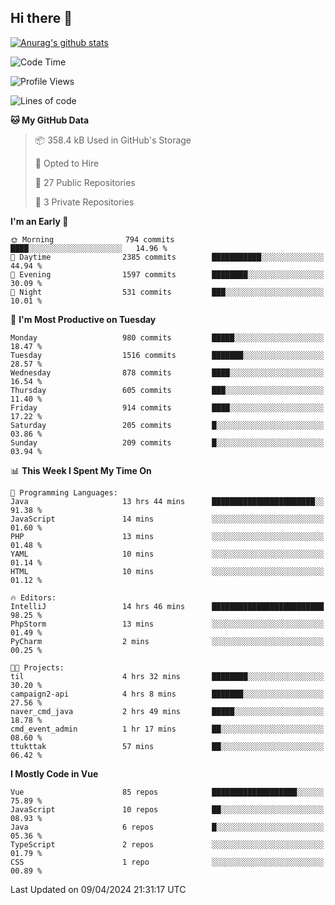 ## Hi there 👋

[![Anurag's github stats](https://github-readme-stats.vercel.app/api?username=Songwonseok)](https://github.com/anuraghazra/github-readme-stats)



<!--START_SECTION:waka-->
![Code Time](http://img.shields.io/badge/Code%20Time-2%2C783%20hrs%2028%20mins-blue)

![Profile Views](http://img.shields.io/badge/Profile%20Views-0-blue)

![Lines of code](https://img.shields.io/badge/From%20Hello%20World%20I%27ve%20Written-34.8%20million%20lines%20of%20code-blue)

**🐱 My GitHub Data** 

> 📦 358.4 kB Used in GitHub's Storage 
 > 
> 💼 Opted to Hire
 > 
> 📜 27 Public Repositories 
 > 
> 🔑 3 Private Repositories 
 > 
**I'm an Early 🐤** 

```text
🌞 Morning                794 commits         ████░░░░░░░░░░░░░░░░░░░░░   14.96 % 
🌆 Daytime                2385 commits        ███████████░░░░░░░░░░░░░░   44.94 % 
🌃 Evening                1597 commits        ████████░░░░░░░░░░░░░░░░░   30.09 % 
🌙 Night                  531 commits         ███░░░░░░░░░░░░░░░░░░░░░░   10.01 % 
```
📅 **I'm Most Productive on Tuesday** 

```text
Monday                   980 commits         █████░░░░░░░░░░░░░░░░░░░░   18.47 % 
Tuesday                  1516 commits        ███████░░░░░░░░░░░░░░░░░░   28.57 % 
Wednesday                878 commits         ████░░░░░░░░░░░░░░░░░░░░░   16.54 % 
Thursday                 605 commits         ███░░░░░░░░░░░░░░░░░░░░░░   11.40 % 
Friday                   914 commits         ████░░░░░░░░░░░░░░░░░░░░░   17.22 % 
Saturday                 205 commits         █░░░░░░░░░░░░░░░░░░░░░░░░   03.86 % 
Sunday                   209 commits         █░░░░░░░░░░░░░░░░░░░░░░░░   03.94 % 
```


📊 **This Week I Spent My Time On** 

```text
💬 Programming Languages: 
Java                     13 hrs 44 mins      ███████████████████████░░   91.38 % 
JavaScript               14 mins             ░░░░░░░░░░░░░░░░░░░░░░░░░   01.60 % 
PHP                      13 mins             ░░░░░░░░░░░░░░░░░░░░░░░░░   01.48 % 
YAML                     10 mins             ░░░░░░░░░░░░░░░░░░░░░░░░░   01.14 % 
HTML                     10 mins             ░░░░░░░░░░░░░░░░░░░░░░░░░   01.12 % 

🔥 Editors: 
IntelliJ                 14 hrs 46 mins      █████████████████████████   98.25 % 
PhpStorm                 13 mins             ░░░░░░░░░░░░░░░░░░░░░░░░░   01.49 % 
PyCharm                  2 mins              ░░░░░░░░░░░░░░░░░░░░░░░░░   00.25 % 

🐱‍💻 Projects: 
til                      4 hrs 32 mins       ████████░░░░░░░░░░░░░░░░░   30.20 % 
campaign2-api            4 hrs 8 mins        ███████░░░░░░░░░░░░░░░░░░   27.56 % 
naver_cmd_java           2 hrs 49 mins       █████░░░░░░░░░░░░░░░░░░░░   18.78 % 
cmd_event_admin          1 hr 17 mins        ██░░░░░░░░░░░░░░░░░░░░░░░   08.60 % 
ttukttak                 57 mins             ██░░░░░░░░░░░░░░░░░░░░░░░   06.42 % 
```

**I Mostly Code in Vue** 

```text
Vue                      85 repos            ███████████████████░░░░░░   75.89 % 
JavaScript               10 repos            ██░░░░░░░░░░░░░░░░░░░░░░░   08.93 % 
Java                     6 repos             █░░░░░░░░░░░░░░░░░░░░░░░░   05.36 % 
TypeScript               2 repos             ░░░░░░░░░░░░░░░░░░░░░░░░░   01.79 % 
CSS                      1 repo              ░░░░░░░░░░░░░░░░░░░░░░░░░   00.89 % 
```




 Last Updated on 09/04/2024 21:31:17 UTC
<!--END_SECTION:waka-->
